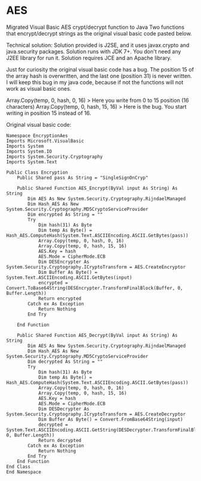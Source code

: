 # AES
Migrated Visual Basic AES crypt/decrypt function to Java
Two functions that encrypt/decrypt strings as the original visual basic code pasted below.

Technical solution:
Solution provided is J2SE, and it uses javax.crypto and java.security packages. Solution runs with JDK 7+. You don't need any J2EE library for run it. Solution requires JCE and an Apache library.

Just for curiosity the original visual basic code has a bug. The position 15 of the array hash is overwritten, and the last one (position 31) is never written. I will keep this bug in my java code, because if not the functions will not work as visual basic ones.

Array.Copy(temp, 0, hash, 0, 16) > Here you write from 0 to 15 position (16 characters)
Array.Copy(temp, 0, hash, 15, 16) > Here is the bug. You start writing in position 15 instead of 16.

Original visual basic code:
```vbs
Namespace EncryptionAes
Imports Microsoft.VisualBasic
Imports System
Imports System.IO
Imports System.Security.Cryptography
Imports System.Text

Public Class Encryption
    Public Shared pass As String = "SingleSignOnCryp"
 
    Public Shared Function AES_Encrypt(ByVal input As String) As String
        Dim AES As New System.Security.Cryptography.RijndaelManaged
        Dim Hash_AES As New System.Security.Cryptography.MD5CryptoServiceProvider
        Dim encrypted As String = ""
        Try
            Dim hash(31) As Byte
            Dim temp As Byte() = Hash_AES.ComputeHash(System.Text.ASCIIEncoding.ASCII.GetBytes(pass))
            Array.Copy(temp, 0, hash, 0, 16)
            Array.Copy(temp, 0, hash, 15, 16)
            AES.Key = hash
            AES.Mode = CipherMode.ECB
            Dim DESEncrypter As System.Security.Cryptography.ICryptoTransform = AES.CreateEncryptor
            Dim Buffer As Byte() = System.Text.ASCIIEncoding.ASCII.GetBytes(input)
            encrypted = Convert.ToBase64String(DESEncrypter.TransformFinalBlock(Buffer, 0, Buffer.Length))
            Return encrypted
        Catch ex As Exception
            Return Nothing
        End Try
 
    End Function
 
    Public Shared Function AES_Decrypt(ByVal input As String) As String
        Dim AES As New System.Security.Cryptography.RijndaelManaged
        Dim Hash_AES As New System.Security.Cryptography.MD5CryptoServiceProvider
        Dim decrypted As String = ""
        Try
            Dim hash(31) As Byte
            Dim temp As Byte() = Hash_AES.ComputeHash(System.Text.ASCIIEncoding.ASCII.GetBytes(pass))
            Array.Copy(temp, 0, hash, 0, 16)
            Array.Copy(temp, 0, hash, 15, 16)
            AES.Key = hash
            AES.Mode = CipherMode.ECB
            Dim DESDecrypter As System.Security.Cryptography.ICryptoTransform = AES.CreateDecryptor
            Dim Buffer As Byte() = Convert.FromBase64String(input)
            decrypted = System.Text.ASCIIEncoding.ASCII.GetString(DESDecrypter.TransformFinalBlock(Buffer, 0, Buffer.Length))
            Return decrypted
        Catch ex As Exception
            Return Nothing
        End Try
    End Function
End Class
End Namespace
```
